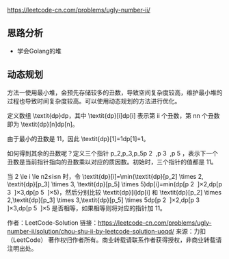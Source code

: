 https://leetcode-cn.com/problems/ugly-number-ii/

## 思路分析
- 学会Golang的堆


## 动态规划
方法一使用最小堆，会预先存储较多的丑数，导致空间复杂度较高，维护最小堆的过程也导致时间复杂度较高。可以使用动态规划的方法进行优化。

定义数组 \textit{dp}dp，其中 \textit{dp}[i]dp[i] 表示第 ii 个丑数，第 nn 个丑数即为 \textit{dp}[n]dp[n]。

由于最小的丑数是 11，因此 \textit{dp}[1]=1dp[1]=1。

如何得到其余的丑数呢？定义三个指针 p_2,p_3,p_5p 
2
​
 ,p 
3
​
 ,p 
5
​
 ，表示下一个丑数是当前指针指向的丑数乘以对应的质因数。初始时，三个指针的值都是 11。

当 2 \le i \le n2≤i≤n 时，令 \textit{dp}[i]=\min(\textit{dp}[p_2] \times 2, \textit{dp}[p_3] \times 3, \textit{dp}[p_5] \times 5)dp[i]=min(dp[p 
2
​
 ]×2,dp[p 
3
​
 ]×3,dp[p 
5
​
 ]×5)，然后分别比较 \textit{dp}[i]dp[i] 和 \textit{dp}[p_2] \times 2,\textit{dp}[p_3] \times 3,\textit{dp}[p_5] \times 5dp[p 
2
​
 ]×2,dp[p 
3
​
 ]×3,dp[p 
5
​
 ]×5 是否相等，如果相等则将对应的指针加 11。

作者：LeetCode-Solution
链接：https://leetcode-cn.com/problems/ugly-number-ii/solution/chou-shu-ii-by-leetcode-solution-uoqd/
来源：力扣（LeetCode）
著作权归作者所有。商业转载请联系作者获得授权，非商业转载请注明出处。
